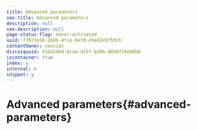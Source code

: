 ```yaml
---
title: Advanced parameters
seo-title: Advanced parameters
description: null
seo-description: null
page-status-flag: never-activated
uuid: 77973e50-2b85-4fce-8ef8-e5ed2e975dcb
contentOwner: sauviat
discoiquuid: 434d14bd-6cda-415f-bd8b-60587cbed6b8
iscontainer: true
index: y
internal: n
snippet: y
---
```


# Advanced parameters{#advanced-parameters}

